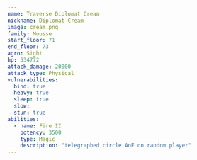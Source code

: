 ```yaml
---
name: Traverse Diplomat Cream
nickname: Diplomat Cream
image: cream.png
family: Mousse
start_floor: 71
end_floor: 73
agro: Sight
hp: 534772
attack_damage: 20000
attack_type: Physical
vulnerabilities:
  bind: true
  heavy: true
  sleep: true
  slow: 
  stun: true
abilities:
  - name: Fire II
    potency: 3500
    type: Magic
    description: "telegraphed circle AoE on random player"
---
```

